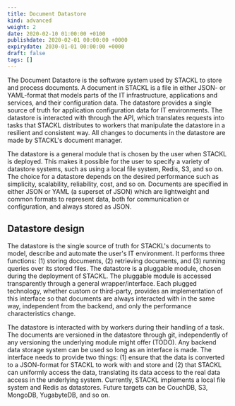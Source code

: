 ```yaml
---
title: Document Datastore
kind: advanced
weight: 2
date: 2020-02-10 01:00:00 +0100
publishdate: 2020-02-01 00:00:00 +0000
expirydate: 2030-01-01 00:00:00 +0000
draft: false
tags: []
---
```

The Document Datastore is the software system used by STACKL to store and process documents.
A document in STACKL is a file in either JSON- or YAML-format that models parts of the IT infrastructure, applications and services, and their configuration data.
The datastore provides a single source of truth for application configuration data for IT environments.
The datastore is interacted with through the API, which translates requests into tasks that STACKL distributes to workers that  manipulate the datastore in a resilient and consistent way.
All changes to documents in the datastore are made by STACKL's document manager.

The datastore is a general module that is chosen by the user when STACKL is deployed.
This makes it possible for the user to specify a variety of datastore systems, such as using a local file system, Redis, S3, and so on.
The choice for a datastore depends on the desired performance such as simplicity, scalability, reliability, cost, and so on.
Documents are specified in either JSON or YAML (a superset of JSON) which are lightweight and common formats to represent data, both for communication or configuration, and always stored as JSON.

## Datastore design

The datastore is the single source of truth for STACKL's documents to model, describe and automate the user's IT environment.
It performs three functions: (1) storing documents, (2) retrieving documents, and (3) running queries over its stored files.
The datastore is a pluggable module, chosen during the deployment of STACKL.
The pluggable module is accessed transparently through a general wrapper/interface.
Each plugged technology, whether custom or third-party, provides an implementation of this interface so that documents are always interacted with in the same way, independent from the backend, and only the performance characteristics change.

The datastore is interacted with by workers during their handling of a task.
The documents are versioned in the datastore through git, independently of any versioning the underlying module might offer (TODO).
Any backend data storage system can be used so long as an interface is made.
The interface needs to provide two things: (1) ensure that the data is converted to a JSON-format for STACKL to work with and store and (2) that STACKL can uniformly access the data, translating its data access to the real data access in the underlying system.
Currently, STACKL implements a local file system and Redis as datastores.
Future targets can be CouchDB, S3, MongoDB, YugabyteDB, and so on.
